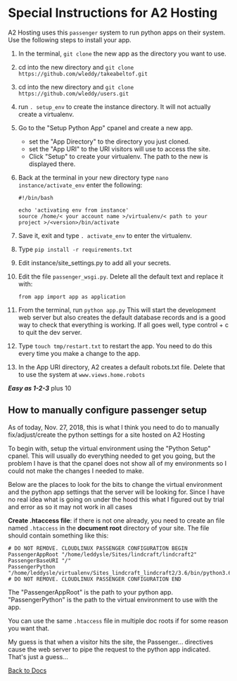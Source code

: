 # Special Instructions for A2 Hosting

A2 Hosting uses this `passenger` system to run python apps on their system. Use the following steps to install your app.

1. In the terminal, `git clone` the new app as the directory you want to use.
2. cd into the new directory and `git clone https://github.com/wleddy/takeabeltof.git`
2. cd into the new directory and `git clone https://github.com/wleddy/users.git`
3. run `. setup_env` to create the instance directory. It will not actually create a virtualenv.
4. Go to the "Setup Python App" cpanel and create a new app.  
    * set the "App Directory" to the directory you just cloned.
    * set the "App URI" to the URI visitors will use to access the site.
    * Click "Setup" to create your virtualenv. The path to the new is displayed there.
5. Back at the terminal in your new directory type `nano instance/activate_env` enter the following: 
 
    ```
    #!/bin/bash

    echo 'activating env from instance'
    source /home/< your account name >/virtualenv/< path to your project >/<version>/bin/activate
    ```

6. Save it, exit and type `. activate_env` to enter the virtualenv.
7. Type `pip install -r requirements.txt`
8. Edit instance/site_settings.py to add all your secrets.
9. Edit the file `passenger_wsgi.py`. Delete all the default text and replace it with:

    `from app import app as application`
    
10. From the terminal, run `python app.py` This will start the development web server but also creates the default 
database records and is a good way to check that 
everything is working. If all goes well, type control + c to quit the dev server.
11. Type `touch tmp/restart.txt` to restart the app. You need to do this every time you make a change to the app.
13. In the App URI directory, A2 creates a default robots.txt file. Delete that to use the system at `www.views.home.robots`

***Easy as 1-2-3*** plus 10


## How to manually configure passenger setup

As of today, Nov. 27, 2018, this is what I think you need to do to manually fix/adjust/create the python settings 
for a site hosted on A2 Hosting

To begin with, setup the virtual environment using the  "Python Setup" cpanel. This will usually do everything needed to get you going, 
but the problem I have is that the cpanel does not show all of my environments so I could not make the changes I needed to make.

Below are the places to look for the bits to change the virtual environment and the python app settings that the server
will be looking for. Since I have no real idea what is going on under the hood this what I figured out by trial and error
as so it may not work in all cases

__Create .htaccess file__: if there is not one already, you need to create an file named `.htaccess` in the **document root** 
directory of your site. The file should contain something like this:

```
# DO NOT REMOVE. CLOUDLINUX PASSENGER CONFIGURATION BEGIN
PassengerAppRoot "/home/leddysle/Sites/lindcraft/lindcraft2"
PassengerBaseURI "/"
PassengerPython "/home/leddysle/virtualenv/Sites_lindcraft_lindcraft2/3.6/bin/python3.6"
# DO NOT REMOVE. CLOUDLINUX PASSENGER CONFIGURATION END

```

The "PassengerAppRoot" is the path to your python app. "PassengerPython" is the path to the virtual environment to use with
the app.

You can use the same `.htaccess` file in multiple doc roots if for some reason you want that.

My guess is that when a visitor hits the site, the Passenger... directives cause the web server to pipe the request to the 
python app indicated. That's just a guess...

[Back to Docs](/docs/)
